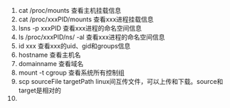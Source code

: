 1. cat /proc/mounts 查看主机挂载信息
2. cat /proc/xxxPID/mounts 查看xxx进程挂载信息
3. lsns -p xxxPID 查看xxx进程的命名空间信息
4. ls /proc/xxxPID/ns/ -al 查看xxx进程的命名空间信息
5. id xxx 查看xxx的uid、gid和groups信息
6. hostname 查看主机名
7. domainname 查看域名
8. mount -t cgroup 查看系统所有控制组
9. scp sourceFile targetPath linux间互传文件，可以上传和下载。source和target是相对的
10. 